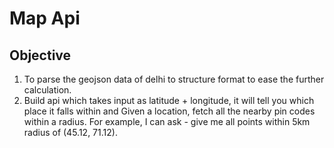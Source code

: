 # Map Api
## Objective 
1. To parse the geojson data of delhi to structure format to ease the further calculation.
2. Build api which takes input as latitude + longitude, it will tell you which place it falls within and
   Given a location, fetch all the nearby pin codes within a radius. For example, I can ask -
   give me all points within 5km radius of (45.12, 71.12).
